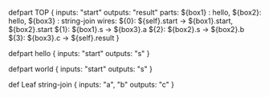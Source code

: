 defpart TOP {
  inputs: "start"
  outputs: "result"
  parts: ${box1} : hello, ${box2}: hello, ${box3} : string-join
  wires:
    ${0}: ${self}.start -> ${box1}.start, ${box2}.start
    ${1}: ${box1}.s -> ${box3}.a
    ${2}: ${box2}.s -> ${box2}.b
    ${3}: ${box3}.c -> ${self}.result
}

defpart hello {
  inputs: "start"
  outputs: "s"
  }

defpart world {
  inputs: "start"
  outputs: "s"
}

def Leaf string-join {
  inputs: "a", "b"
  outputs: "c"
}
